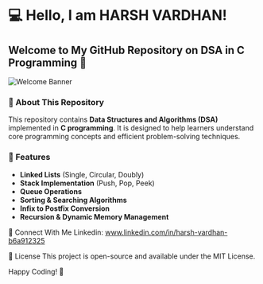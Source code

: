 # 💻 Hello, I am HARSH VARDHAN!  
## Welcome to My GitHub Repository on DSA in C Programming 🚀  

![Welcome Banner](https://via.placeholder.com/800x200?text=Hello+I+am+HARSH+VARDHAN+Welcome+to+my+GitHub+repository+on+DSA+in+C+Programming)

### 📌 About This Repository  
This repository contains **Data Structures and Algorithms (DSA)** implemented in **C programming**. It is designed to help learners understand core programming concepts and efficient problem-solving techniques.

### 🚀 Features  
- **Linked Lists** (Single, Circular, Doubly)  
- **Stack Implementation** (Push, Pop, Peek)  
- **Queue Operations**  
- **Sorting & Searching Algorithms**  
- **Infix to Postfix Conversion**  
- **Recursion & Dynamic Memory Management**  

🔗 Connect With Me
Linkedin: www.linkedin.com/in/harsh-vardhan-b6a912325

📜 License
This project is open-source and available under the MIT License.

Happy Coding! 🚀

